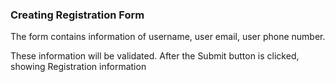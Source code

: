 <h3>Creating Registration Form</h3>
<p>The form contains information of username, user email, user phone number.</p>
These information will be validated. After the Submit button is clicked, showing Registration information
